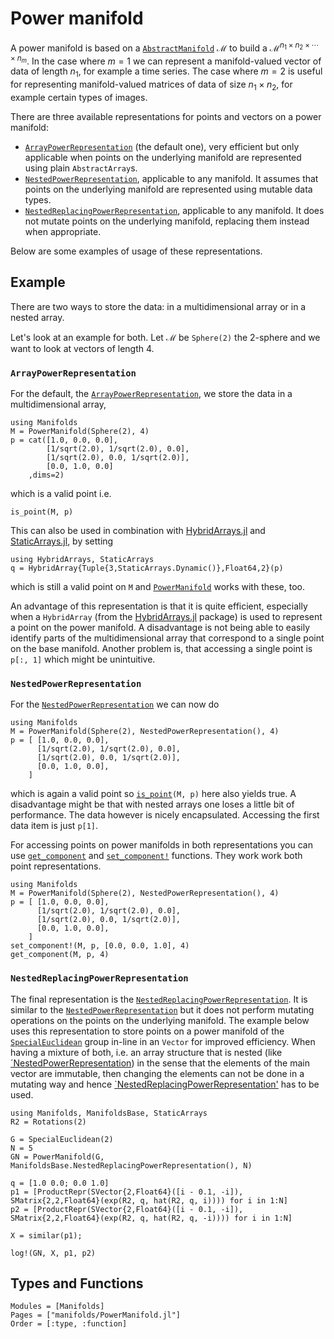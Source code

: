 # Power manifold

A power manifold is based on a [`AbstractManifold`](@ref) $\mathcal M$ to build a $\mathcal M^{n_1 \times n_2 \times \cdots \times n_m}$.
In the case where $m=1$ we can represent a manifold-valued vector of data of length $n_1$, for example a time series.
The case where $m=2$ is useful for representing manifold-valued matrices of data of size $n_1 \times n_2$, for example certain types of images.

There are three available representations for points and vectors on a power manifold:

* [`ArrayPowerRepresentation`](@ref) (the default one), very efficient but only applicable when points on the underlying manifold are represented using plain `AbstractArray`s.
* [`NestedPowerRepresentation`](@ref), applicable to any manifold. It assumes that points on the underlying manifold are represented using mutable data types.
* [`NestedReplacingPowerRepresentation`](@ref), applicable to any manifold. It does not mutate points on the underlying manifold, replacing them instead when appropriate.

Below are some examples of usage of these representations.

## Example

There are two ways to store the data: in a multidimensional array or in a nested array.

Let's look at an example for both.
Let $\mathcal M$ be `Sphere(2)` the 2-sphere and we want to look at vectors of length 4.

### `ArrayPowerRepresentation`

For the default, the [`ArrayPowerRepresentation`](@ref), we store the data in a multidimensional array,

```@example 1
using Manifolds
M = PowerManifold(Sphere(2), 4)
p = cat([1.0, 0.0, 0.0],
        [1/sqrt(2.0), 1/sqrt(2.0), 0.0],
        [1/sqrt(2.0), 0.0, 1/sqrt(2.0)],
        [0.0, 1.0, 0.0]
    ,dims=2)
```

which is a valid point i.e.

```@example 1
is_point(M, p)
```

This can also be used in combination with [HybridArrays.jl](https://github.com/mateuszbaran/HybridArrays.jl) and [StaticArrays.jl](https://github.com/JuliaArrays/StaticArrays.jl), by setting

```@example 1
using HybridArrays, StaticArrays
q = HybridArray{Tuple{3,StaticArrays.Dynamic()},Float64,2}(p)
```

which is still a valid point on `M` and [`PowerManifold`](@ref) works with these, too.

An advantage of this representation is that it is quite efficient, especially when a `HybridArray` (from the [HybridArrays.jl](https://github.com/mateuszbaran/HybridArrays.jl) package) is used to represent a point on the power manifold.
A disadvantage is not being able to easily identify parts of the multidimensional array that correspond to a single point on the base manifold.
Another problem is, that accessing a single point is ` p[:, 1]` which might be unintuitive.

### `NestedPowerRepresentation`

For the [`NestedPowerRepresentation`](@ref) we can now do

```@example 2
using Manifolds
M = PowerManifold(Sphere(2), NestedPowerRepresentation(), 4)
p = [ [1.0, 0.0, 0.0],
      [1/sqrt(2.0), 1/sqrt(2.0), 0.0],
      [1/sqrt(2.0), 0.0, 1/sqrt(2.0)],
      [0.0, 1.0, 0.0],
    ]
```

which is again a valid point so [`is_point`](@ref)`(M, p)` here also yields true.
A disadvantage might be that with nested arrays one loses a little bit of performance.
The data however is nicely encapsulated. Accessing the first data item is just `p[1]`.

For accessing points on power manifolds in both representations you can use [`get_component`](@ref) and [`set_component!`](@ref) functions.
They work work both point representations.

```@example 3
using Manifolds
M = PowerManifold(Sphere(2), NestedPowerRepresentation(), 4)
p = [ [1.0, 0.0, 0.0],
      [1/sqrt(2.0), 1/sqrt(2.0), 0.0],
      [1/sqrt(2.0), 0.0, 1/sqrt(2.0)],
      [0.0, 1.0, 0.0],
    ]
set_component!(M, p, [0.0, 0.0, 1.0], 4)
get_component(M, p, 4)
```

### `NestedReplacingPowerRepresentation`

The final representation is the [`NestedReplacingPowerRepresentation`](@ref). It is similar to the [`NestedPowerRepresentation`](@ref) but it does not perform mutating operations on the points on the underlying manifold. The example below uses this representation to store points on a power manifold of the [`SpecialEuclidean`](@ref) group in-line in an `Vector` for improved efficiency. When having a mixture of both, i.e. an array structure that is nested (like [´NestedPowerRepresentation](@ref)) in the sense that the elements of the main vector are immutable, then changing the elements can not be done in a mutating way and hence [`NestedReplacingPowerRepresentation'](@ref) has to be used.

```@example 4
using Manifolds, ManifoldsBase, StaticArrays
R2 = Rotations(2)

G = SpecialEuclidean(2)
N = 5
GN = PowerManifold(G, ManifoldsBase.NestedReplacingPowerRepresentation(), N)

q = [1.0 0.0; 0.0 1.0]
p1 = [ProductRepr(SVector{2,Float64}([i - 0.1, -i]), SMatrix{2,2,Float64}(exp(R2, q, hat(R2, q, i)))) for i in 1:N]
p2 = [ProductRepr(SVector{2,Float64}([i - 0.1, -i]), SMatrix{2,2,Float64}(exp(R2, q, hat(R2, q, -i)))) for i in 1:N]

X = similar(p1);

log!(GN, X, p1, p2)
```

## Types and Functions
```@autodocs
Modules = [Manifolds]
Pages = ["manifolds/PowerManifold.jl"]
Order = [:type, :function]
```
